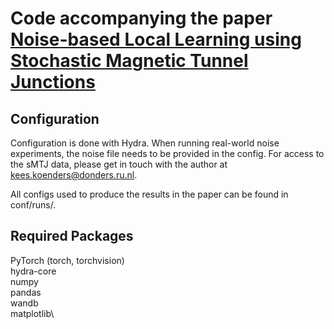 # Code accompanying the paper [Noise-based Local Learning using Stochastic Magnetic Tunnel Junctions](https://arxiv.org/abs/2412.12783)
## Configuration
Configuration is done with Hydra.
When running real-world noise experiments, the noise file needs to be provided in the config.
For access to the sMTJ data, please get in touch with the author at kees.koenders@donders.ru.nl.

All configs used to produce the results in the paper can be found in conf/runs/.

## Required Packages
PyTorch (torch, torchvision)\
hydra-core\
numpy\
pandas\
wandb\
matplotlib\
